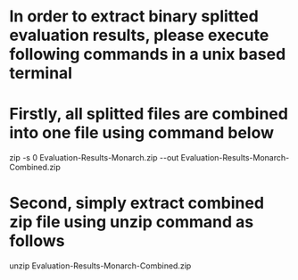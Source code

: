 # In order to extract binary splitted evaluation results, please execute following commands in a unix based terminal

# Firstly, all splitted files are combined into one file using command below
zip -s 0 Evaluation-Results-Monarch.zip --out Evaluation-Results-Monarch-Combined.zip

# Second, simply extract combined zip file using unzip command as follows
unzip Evaluation-Results-Monarch-Combined.zip